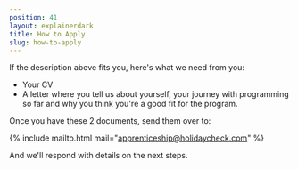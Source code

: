 ```yaml
---
position: 41
layout: explainerdark
title: How to Apply 
slug: how-to-apply
---
```


If the description above fits you, here's what we need from you: 

* Your CV
* A letter where you tell us about yourself, your journey with programming so far and why you think you're a good fit for the program.

Once you have these 2 documents, send them over to: 

{% include mailto.html mail="apprenticeship@holidaycheck.com" %}

And we'll respond with details on the next steps.
